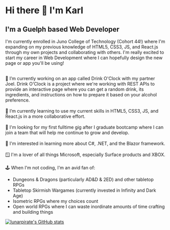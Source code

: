 ### <h1>Hi there 👋 I'm Karl</h1>

<h2>I'm a Guelph based Web Developer</h2>

I'm currently enrolled in Juno College of Technology (Cohort 44!) where I'm expanding on my previous knowledge of HTML5, CSS3, JS, and React.js through my own projects and collaborating with others. I'm really excited to start my career in Web Development where I can hopefully design the new page or app you'll be using!

<!--
**lunarpirate/lunarpirate** is a ✨ _special_ ✨ repository because its `README.md` (this file) appears on your GitHub profile.

Here are some ideas to get you started:

- 🔭 I’m currently working on ...
- 🌱 I’m currently learning ...
- 👯 I’m looking to collaborate on ...
- 🤔 I’m looking for help with ...
- 💬 Ask me about ...
- 📫 How to reach me: ...
- 😄 Pronouns: ...
- ⚡ Fun fact: ...
-->
<br/>
🔭 I’m currently working on an app called Drink O'Clock with my partner Joel. Drink O'Clock is a project where we're working with REST APIs to provide an interactive page where you can get a random drink, its ingredients, and instructions on how to prepare it based on your alcohol preference.
<br/><br/>
🌱 I’m currently learning to use my current skills in HTML5, CSS3, JS, and React.js in a more collaborative effort.
<br/><br/>
🌠 I'm looking for my first fulltime gig after I graduate bootcamp where I can join a team that will help me continue to grow and develop.
<br/><br/>
🤔 I'm interested in learning more about C#, .NET, and the Blazor framework.
<br/><br/>
🪟 I'm a lover of all things Microsoft, especially Surface products and XBOX.
<br/><br/>
🕹️ When I'm not coding, I'm an avid fan of:
<ul>
<li>Dungeons & Dragons (particularly AD&D & 2ED) and other tabletop RPGs</li>
<li>Tabletop Skirmish Wargames (currently invested in Infinity and Dark Age)</li>
<li>Isometric RPGs where my choices count</li>
<li>Open world RPGs where I can waste inordinate amounts of time crafting and building things</li>
</ul>


[![lunarpirate's GitHub stats](https://github-readme-stats.vercel.app/api?username=lunarpirate)](https://github.com/anuraghazra/github-readme-stats)
